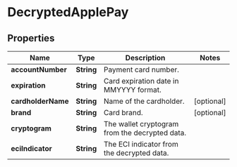

# DecryptedApplePay

## Properties

Name | Type | Description | Notes
------------ | ------------- | ------------- | -------------
**accountNumber** | **String** | Payment card number. | 
**expiration** | **String** | Card expiration date in MMYYYY format. | 
**cardholderName** | **String** | Name of the cardholder. |  [optional]
**brand** | **String** | Card brand. |  [optional]
**cryptogram** | **String** | The wallet cryptogram from the decrypted data. | 
**eciIndicator** | **String** | The ECI indicator from the decrypted data. | 



